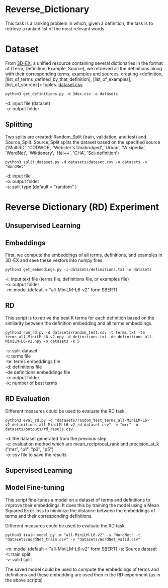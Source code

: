 # Reverse_Dictionary

This task is a ranking problem in which, given a definition, the task is to retrieve a ranked list of the most relevant words. 

# Dataset #
From [3D-EX](https://github.com/F-Almeman/3D-EX/tree/main), a unified resource containing several dictionaries in the format of (Term, Definition, Example, Source), we retrieved all the definitions along with their corresponding terms, examples and sources, creating <definition, [list_of_terms_defined_by_that_definition], [list_of_examples],  [list_of_sources]> tuples. [dataset.csv](https://drive.google.com/uc?export=download&id=1TdVx9Pk3SQ16vWkr8WBi6SLpKMV9tIm6)

```
python3 get_definitions.py -d 3dex.csv -o datasets
```
-d: input file (dataset) <br/>
-o: output folder 

## Splitting ##
Two splits are created: Random_Split (train, validation, and test) and Source_Split. Source_Split splits the dataset based on the specified source ('MultiRD', 'CODWOE', 'Webster\'s Unabridged', 'Urban', 'Wikipedia', 'WordNet', 'Wiktionary', 'Hei++', 'CHA', 'Sci-definition')

```
python3 split_dataset.py -d datasets/dataset.csv -o datasets -s "WordNet"
```
-d: input file  <br/>
-o: output folder <br/>
-s: split type (default = "random" )

# Reverse Dictionary (RD) Experiment #

## Unsupervised Learning ##

## Embeddings ##
First, we compute the embeddings of all terms, definitions, and examples in 3D-EX and save these vestors into numpy files.

```
python3 get_embeddings.py -i datasets/definitions.txt -o datasets 
```
-i: input text file (terms file, definitions file, or examples file) <br/>
-o: output folder <br/>
-m: model (default = "all-MiniLM-L6-v2" form SBERT)


## RD ##

This script is to retrive the best K terms for each definition based on the similarity between the definition embedding and all terms embeddings.
```
python3 run_rd.py -d datasets/random_test.csv -t terms.txt -te terms_all-MiniLM-L6-v2.npy -d definitions.txt -de definitions_all-MiniLM-L6-v2.npy -o datasets -k 5 
```
-s: split dataset <br/>
-t: terms file <br/>
-te: terms embeddings file <br/>
-d: definitions file <br/>
-de definitions embeddings file <br/>
-o: output folder <br/>
-k: number of best terms

## RD Evaluation ##
Different measures could be used to evaluate the RD task. 
```
python3 eval_rd.py -d "datasets/random_test_terms_all-MiniLM-L6-v2_definitions_all-MiniLM-L6-v2_rd_dataset.csv" -e "mrr" -o datasets/outputs/rd_resuls.csv

```

-d: the dataset generated from the previous step  <br/>
-e: evaluation method which are mean_reciprocal_rank and precision_at_k ("mrr", "p1", "p3", "p5") <br/>
-o: csv file to save the results

## Supervised Learning ##

## Model Fine-tuning ##
This script fine-tunes a model on a dataset of terms and definitions to improve their embeddings. It does this by training the model using a Mean Squared Error loss to minimize the distance between the embeddings of terms and their corresponding definitions.

Different measures could be used to evaluate the RD task. 
```
python3 train_model.py -m "all-MiniLM-L6-v2" -s "WordNet" -t "datasets/WordNet_train.csv" -v "datasets/WordNet_valid.csv"
```
-m: model (default = "all-MiniLM-L6-v2" form SBERT)
-s: Source dataset <br/>
-t: train split <br/>
-v: valid split <br/>

The saved model could be used to compute the embeddings of terms and definitions and these embedding are used then in the RD experiment (as in the above scripts)
